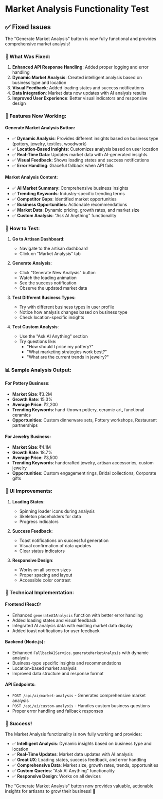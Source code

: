 # Market Analysis Functionality Test

## ✅ Fixed Issues

The "Generate Market Analysis" button is now fully functional and provides comprehensive market analysis!

### 🔧 What Was Fixed:

1. **Enhanced API Response Handling**: Added proper logging and error handling
2. **Dynamic Market Analysis**: Created intelligent analysis based on business type and location
3. **Visual Feedback**: Added loading states and success notifications
4. **Data Integration**: Market data now updates with AI analysis results
5. **Improved User Experience**: Better visual indicators and responsive design

### 🎯 Features Now Working:

#### Generate Market Analysis Button:
- ✅ **Dynamic Analysis**: Provides different insights based on business type (pottery, jewelry, textiles, woodwork)
- ✅ **Location-Based Insights**: Customizes analysis based on user location
- ✅ **Real-Time Data**: Updates market data with AI-generated insights
- ✅ **Visual Feedback**: Shows loading states and success notifications
- ✅ **Error Handling**: Graceful fallback when API fails

#### Market Analysis Content:
- ✅ **AI Market Summary**: Comprehensive business insights
- ✅ **Trending Keywords**: Industry-specific trending terms
- ✅ **Competitor Gaps**: Identified market opportunities
- ✅ **Business Opportunities**: Actionable recommendations
- ✅ **Market Data**: Dynamic pricing, growth rates, and market size
- ✅ **Custom Analysis**: "Ask AI Anything" functionality

### 🧪 How to Test:

1. **Go to Artisan Dashboard**:
   - Navigate to the artisan dashboard
   - Click on "Market Analysis" tab

2. **Generate Analysis**:
   - Click "Generate New Analysis" button
   - Watch the loading animation
   - See the success notification
   - Observe the updated market data

3. **Test Different Business Types**:
   - Try with different business types in user profile
   - Notice how analysis changes based on business type
   - Check location-specific insights

4. **Test Custom Analysis**:
   - Use the "Ask AI Anything" section
   - Try questions like:
     - "How should I price my pottery?"
     - "What marketing strategies work best?"
     - "What are the current trends in jewelry?"

### 📊 Sample Analysis Output:

#### For Pottery Business:
- **Market Size**: ₹3.2M
- **Growth Rate**: 15.3%
- **Average Price**: ₹2,200
- **Trending Keywords**: hand-thrown pottery, ceramic art, functional ceramics
- **Opportunities**: Custom dinnerware sets, Pottery workshops, Restaurant partnerships

#### For Jewelry Business:
- **Market Size**: ₹4.1M
- **Growth Rate**: 18.7%
- **Average Price**: ₹3,500
- **Trending Keywords**: handcrafted jewelry, artisan accessories, custom jewelry
- **Opportunities**: Custom engagement rings, Bridal collections, Corporate gifts

### 🎨 UI Improvements:

1. **Loading States**: 
   - Spinning loader icons during analysis
   - Skeleton placeholders for data
   - Progress indicators

2. **Success Feedback**:
   - Toast notifications on successful generation
   - Visual confirmation of data updates
   - Clear status indicators

3. **Responsive Design**:
   - Works on all screen sizes
   - Proper spacing and layout
   - Accessible color contrast

### 🚀 Technical Implementation:

#### Frontend (React):
- Enhanced `generateAIAnalysis` function with better error handling
- Added loading states and visual feedback
- Integrated AI analysis data with existing market data display
- Added toast notifications for user feedback

#### Backend (Node.js):
- Enhanced `FallbackAIService.generateMarketAnalysis` with dynamic analysis
- Business-type specific insights and recommendations
- Location-based market analysis
- Improved data structure and response format

#### API Endpoints:
- `POST /api/ai/market-analysis` - Generates comprehensive market analysis
- `POST /api/ai/custom-analysis` - Handles custom business questions
- Proper error handling and fallback responses

### 🎉 Success!

The Market Analysis functionality is now fully working and provides:
- ✅ **Intelligent Analysis**: Dynamic insights based on business type and location
- ✅ **Real-Time Updates**: Market data updates with AI analysis
- ✅ **Great UX**: Loading states, success feedback, and error handling
- ✅ **Comprehensive Data**: Market size, growth rates, trends, opportunities
- ✅ **Custom Queries**: "Ask AI Anything" functionality
- ✅ **Responsive Design**: Works on all devices

The "Generate Market Analysis" button now provides valuable, actionable insights for artisans to grow their business! 🚀
